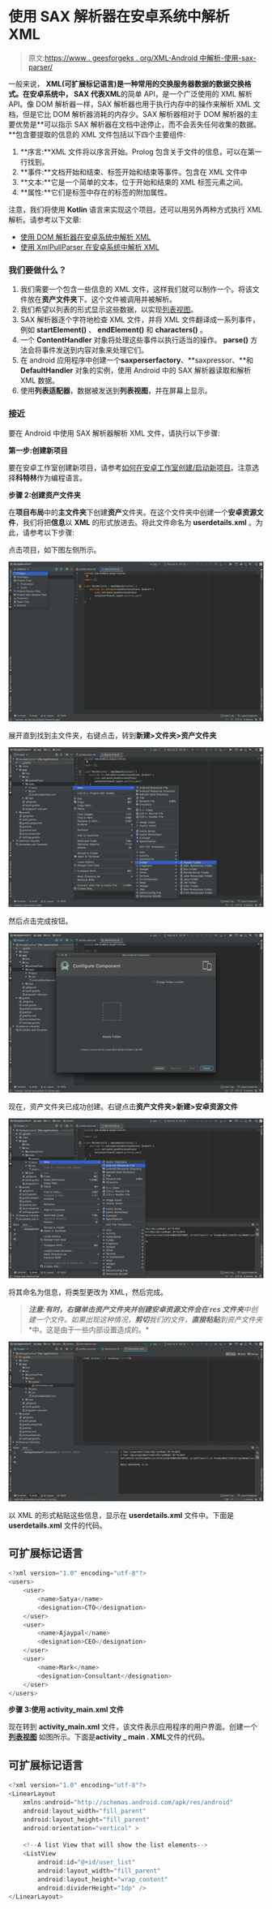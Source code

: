# 使用 SAX 解析器在安卓系统中解析 XML

> 原文:[https://www . geesforgeks . org/XML-Android 中解析-使用-sax-parser/](https://www.geeksforgeeks.org/xml-parsing-in-android-using-sax-parser/)

一般来说， **XML(可扩展标记语言)**是一种常用的交换服务器数据的数据交换格式。在安卓系统中， **SAX** 代表**XML**的简单 API，是一个广泛使用的 XML 解析 API。像 DOM 解析器一样，SAX 解析器也用于执行内存中的操作来解析 XML 文档，但是它比 DOM 解析器消耗的内存少。SAX 解析器相对于 DOM 解析器的主要优势是**可以指示 SAX 解析器在文档中途停止，而不会丢失任何收集的数据。**包含要提取的信息的 XML 文件包括以下四个主要组件:

1.  **序言:**XML 文件将以序言开始。Prolog 包含关于文件的信息，可以在第一行找到。
2.  **事件:**文档开始和结束、标签开始和结束等事件。包含在 XML 文件中
3.  **文本:**它是一个简单的文本，位于开始和结束的 XML 标签元素之间。
4.  **属性:**它们是标签中存在的标签的附加属性。

注意，我们将使用 **Kotlin** 语言来实现这个项目。还可以用另外两种方式执行 XML 解析。请参考以下文章:

*   [使用 DOM 解析器在安卓系统中解析 XML](https://www.geeksforgeeks.org/xml-parsing-in-android-using-dom-parser/)
*   [使用 XmlPullParser 在安卓系统中解析 XML](https://www.geeksforgeeks.org/xml-parsing-in-android-using-xmlpullparser/)

### **我们要做什么？**

1.  我们需要一个包含一些信息的 XML 文件，这样我们就可以制作一个。将该文件放在**资产文件夹**下。这个文件被调用并被解析。
2.  我们希望以列表的形式显示这些数据，以实现[列表视图](https://www.geeksforgeeks.org/android-listview-in-kotlin/)。
3.  SAX 解析器逐个字符地检查 XML 文件，并将 XML 文件翻译成一系列事件，例如 **startElement()** 、 **endElement()** 和 **characters()** 。
4.  一个 **ContentHandler** 对象将处理这些事件以执行适当的操作。 **parse()** 方法会将事件发送到内容对象来处理它们。
5.  在 android 应用程序中创建一个**saxperserfactory**、**saxpressor、**和 **DefaultHandler** 对象的实例，使用 Android 中的 SAX 解析器读取和解析 XML 数据。
6.  使用**列表适配器**，数据被发送到**列表视图**，并在屏幕上显示。

### **接近**

要在 Android 中使用 SAX 解析器解析 XML 文件，请执行以下步骤:

**第一步:创建新项目**

要在安卓工作室创建新项目，请参考[如何在安卓工作室创建/启动新项目](https://www.geeksforgeeks.org/android-how-to-create-start-a-new-project-in-android-studio/)。注意选择**科特林**作为编程语言。

**步骤 2:创建资产文件夹**

在**项目布局**中的**主文件夹**下创建**资产**文件夹。在这个文件夹中创建一个**安卓资源文件**，我们将把**信息**以 **XML** 的形式放进去。将此文件命名为 **userdetails.xml** 。为此，请参考以下步骤:

点击项目，如下图左侧所示。

![Click on project](img/a89152503be925e3cf3f9552a1f94a90.png)

展开直到找到主文件夹，右键点击，转到**新建>文件夹>资产文件夹**

![Asset folder](img/3132fb1277a770abc5b81e9e452f5554.png)

然后点击完成按钮。

![asset folder](img/f4d2f4a7af37e971b0e816561a7aa958.png)

现在，资产文件夹已成功创建。右键点击**资产文件夹>新建>安卓资源文件**

![asset folder](img/eab8368eb14d6477e041a2fb8724be84.png)

将其命名为信息，将类型更改为 XML，然后完成。

> ***注意:**有时，右键单击资产文件夹并创建安卓资源文件**会在 res 文件夹**中创建一个文件。如果出现这种情况，**剪切**我们的文件，**直接粘贴**到**资产文件夹**中。这是由于一些内部设置造成的。*

![asset folder](img/6af92d2088d29bf68aed623b548f81b2.png)

以 XML 的形式粘贴这些信息，显示在 **userdetails.xml** 文件中。下面是 **userdetails.xml** 文件的代码。

## 可扩展标记语言

```kt
<?xml version="1.0" encoding="utf-8"?>
<users>
    <user>
        <name>Satya</name>
        <designation>CTO</designation>
    </user>
    <user>
        <name>Ajaypal</name>
        <designation>CEO</designation>
    </user>
    <user>
        <name>Mark</name>
        <designation>Consultant</designation>
    </user>
</users>
```

**步骤 3:使用 activity_main.xml 文件**

现在转到 **activity_main.xml** 文件，该文件表示应用程序的用户界面。创建一个 [**列表视图**](https://www.geeksforgeeks.org/android-listview-in-kotlin/) 如图所示。下面是**activity _ main . XML**文件的代码。

## 可扩展标记语言

```kt
<?xml version="1.0" encoding="utf-8"?>
<LinearLayout 
    xmlns:android="http://schemas.android.com/apk/res/android"
    android:layout_width="fill_parent"
    android:layout_height="fill_parent"
    android:orientation="vertical" >

    <!--A list View that will show the list elements-->
    <ListView
        android:id="@+id/user_list"
        android:layout_width="fill_parent"
        android:layout_height="wrap_content"
        android:dividerHeight="1dp" />
</LinearLayout>
```